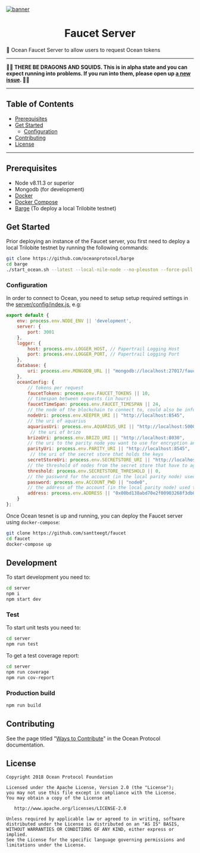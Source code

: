 [![banner](https://raw.githubusercontent.com/oceanprotocol/art/master/github/repo-banner%402x.png)](https://oceanprotocol.com)

<h1 align="center">Faucet Server</h1>

🐳 Ocean Faucet Server to allow users to request Ocean tokens

---

**🐲🦑 THERE BE DRAGONS AND SQUIDS. This is in alpha state and you can expect running into problems. If you run into them, please open up [a new issue](https://github.com/oceanprotocol/faucet/issues). 🦑🐲**

---

## Table of Contents

  - [Prerequisites](#prerequisites)
  - [Get Started](#get-started)
      - [Configuration](#configuration)
  - [Contributing](#contributing)
  - [License](#license)

---

## Prerequisites

* Node v8.11.3 or superior
* Mongodb (for development)
* [Docker](https://www.docker.com/get-started)
* [Docker Compose](https://docs.docker.com/compose/)
* [Barge](https://github.com/oceanprotocol/barge) (To deploy a local Trilobite testnet)

## Get Started

Prior deploying an instance of the Faucet server, you first need to deploy a local Trilobite testnet by running the following commands:

```bash
git clone https://github.com/oceanprotocol/barge
cd barge
./start_ocean.sh --latest --local-nile-node --no-pleuston --force-pull
```

### Configuration

In order to connect to Ocean, you need to setup setup required settings in the [server/config/index.js](server/config/index.js), e.g:

```js
export default {
	env: process.env.NODE_ENV || 'development',
	server: {
		port: 3001
	},
	logger: {
		host: process.env.LOGGER_HOST, // Papertrail Logging Host
		port: process.env.LOGGER_PORT, // Papertrail Logging Port
	},
	database: {
		uri: process.env.MONGODB_URL || "mongodb://localhost:27017/faucetdb"
	},
	oceanConfig: {
		// tokens per request
		faucetTokens: process.env.FAUCET_TOKENS || 10,
		// timespan between requests (in hours)
		faucetTimeSpan: process.env.FAUCET_TIMESPAN || 24,
		// the node of the blockchain to connect to, could also be infura
		nodeUri: process.env.KEEPER_URI || "http://localhost:8545",
		// the uri of aquarius
	    aquariusUri: process.env.AQUARIUS_URI || "http://localhost:5000",
		 // the uri of brizo
	    brizoUri: process.env.BRIZO_URI || "http://localhost:8030",
		// the uri to the parity node you want to use for encryption and decryption
	    parityUri: process.env.PARITY_URI || "http://localhost:8545",
		 // the uri of the secret store that holds the keys
	    secretStoreUri: process.env.SECRETSTORE_URI || "http://localhost:12001",
		// the threshold of nodes from the secret store that have to agree to the decrypt
	    threshold: process.env.SECRETSTORE_THRESHOLD || 0,
		// the password for the account (in the local parity node) used to sign messages for secret store
	    password: process.env.ACCOUNT_PWD || "node0",
		// the address of the account (in the local parity node) used to sign messages for secret store
	    address: process.env.ADDRESS || "0x00bd138abd70e2f00903268f3db08f2d25677c9e",
	}
};
```

Once Ocean tesnet is up and running, you can deploy the Faucet server using `docker-compose`:

```bash
git clone https://github.com/santteegt/faucet
cd faucet
docker-compose up
```

## Development

To start development you need to:

```bash
cd server
npm i
npm start dev
```

### Test

To start unit tests you need to:

```bash
cd server
npm run test
```

To get a test coverage report:

```bash
cd server
npm run coverage
npm run cov-report
```

### Production build

```bash
npm run build
```

## Contributing

See the page titled "[Ways to Contribute](https://docs.oceanprotocol.com/concepts/contributing/)" in the Ocean Protocol documentation.

## License

```text
Copyright 2018 Ocean Protocol Foundation

Licensed under the Apache License, Version 2.0 (the "License");
you may not use this file except in compliance with the License.
You may obtain a copy of the License at

   http://www.apache.org/licenses/LICENSE-2.0

Unless required by applicable law or agreed to in writing, software
distributed under the License is distributed on an "AS IS" BASIS,
WITHOUT WARRANTIES OR CONDITIONS OF ANY KIND, either express or implied.
See the License for the specific language governing permissions and
limitations under the License.
```
